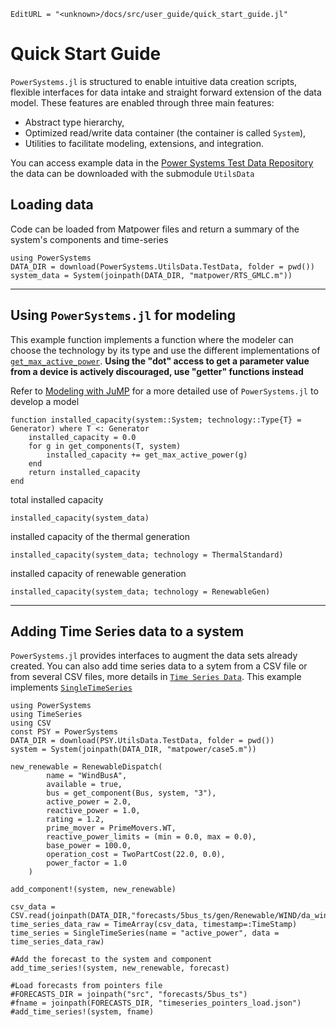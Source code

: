 ```@meta
EditURL = "<unknown>/docs/src/user_guide/quick_start_guide.jl"
```

# Quick Start Guide

`PowerSystems.jl` is structured to enable intuitive data creation scripts, flexible interfaces
for data intake and straight forward extension of the data model. These features are enabled
through three main features:

- Abstract type hierarchy,
- Optimized read/write data container (the container is called `System`),
- Utilities to facilitate modeling, extensions, and integration.

You can access example data in the [Power Systems Test Data Repository](https://github.com/NREL-SIIP/PowerSystemsTestData)
the data can be downloaded with the submodule `UtilsData`

## Loading data

Code can be loaded from Matpower files and return a summary of the system's components and
time-series

```@repl generated_quick_start_guide
using PowerSystems
DATA_DIR = download(PowerSystems.UtilsData.TestData, folder = pwd())
system_data = System(joinpath(DATA_DIR, "matpower/RTS_GMLC.m"))
```

-----

## Using `PowerSystems.jl` for modeling

This example function implements a function where the modeler can choose the technology
by its type and use the different implementations of [`get_max_active_power`](@ref). **Using
the "dot" access to get a parameter value from a device is actively discouraged, use "getter" functions instead**

Refer to [Modeling with JuMP](ref) for a more detailed use of `PowerSystems.jl` to develop
a model

```@example generated_quick_start_guide
function installed_capacity(system::System; technology::Type{T} = Generator) where T <: Generator
    installed_capacity = 0.0
    for g in get_components(T, system)
        installed_capacity += get_max_active_power(g)
    end
    return installed_capacity
end
```

total installed capacity

```@example generated_quick_start_guide
installed_capacity(system_data)
```

installed capacity of the thermal generation

```@example generated_quick_start_guide
installed_capacity(system_data; technology = ThermalStandard)
```

installed capacity of renewable generation

```@example generated_quick_start_guide
installed_capacity(system_data; technology = RenewableGen)
```

-----

## Adding Time Series data to a system

`PowerSystems.jl` provides interfaces to augment the data sets already created. You can also add time series data to a sytem from a CSV file or from several CSV files, more
details in [`Time Series Data`](@ref). This example implements [`SingleTimeSeries`](@ref)

```@example generated_quick_start_guide
using PowerSystems
using TimeSeries
using CSV
const PSY = PowerSystems
DATA_DIR = download(PSY.UtilsData.TestData, folder = pwd())
system = System(joinpath(DATA_DIR, "matpower/case5.m"))

new_renewable = RenewableDispatch(
        name = "WindBusA",
        available = true,
        bus = get_component(Bus, system, "3"),
        active_power = 2.0,
        reactive_power = 1.0,
        rating = 1.2,
        prime_mover = PrimeMovers.WT,
        reactive_power_limits = (min = 0.0, max = 0.0),
        base_power = 100.0,
        operation_cost = TwoPartCost(22.0, 0.0),
        power_factor = 1.0
    )

add_component!(system, new_renewable)

csv_data = CSV.read(joinpath(DATA_DIR,"forecasts/5bus_ts/gen/Renewable/WIND/da_wind5.csv"))
time_series_data_raw = TimeArray(csv_data, timestamp=:TimeStamp)
time_series = SingleTimeSeries(name = "active_power", data = time_series_data_raw)

#Add the forecast to the system and component
add_time_series!(system, new_renewable, forecast)

#Load forecasts from pointers file
#FORECASTS_DIR = joinpath("src", "forecasts/5bus_ts")
#fname = joinpath(FORECASTS_DIR, "timeseries_pointers_load.json")
#add_time_series!(system, fname)
```
